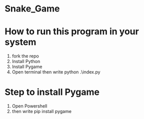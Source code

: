 # Snake_Game
# How to run this program in your system
1) fork the repo
2) Install Python
3) Install Pygame
4) Open terminal then write python .\index.py
# Step to install Pygame
1) Open Powershell
2) then write pip install pygame
